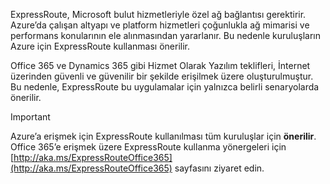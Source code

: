 ExpressRoute, Microsoft bulut hizmetleriyle özel ağ bağlantısı gerektirir. Azure’da çalışan altyapı ve platform hizmetleri çoğunlukla ağ mimarisi ve performans konularının ele alınmasından yararlanır. Bu nedenle kuruluşların Azure için ExpressRoute kullanması önerilir.

Office 365 ve Dynamics 365 gibi Hizmet Olarak Yazılım teklifleri, İnternet üzerinden güvenli ve güvenilir bir şekilde erişilmek üzere oluşturulmuştur.  Bu nedenle, ExpressRoute bu uygulamalar için yalnızca belirli senaryolarda önerilir.

> [!IMPORTANT]
> Azure’a erişmek için ExpressRoute kullanılması tüm kuruluşlar için **önerilir**. Office 365’e erişmek üzere ExpressRoute kullanma yönergeleri için [http://aka.ms/ExpressRouteOffice365](http://aka.ms/ExpressRouteOffice365) sayfasını ziyaret edin.
> 
> 

